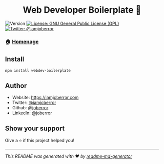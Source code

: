 <h1 align="center">Web Developer Boilerplate 👋</h1>
<p>
  <img alt="Version" src="https://img.shields.io/badge/version-1.0-blue.svg?cacheSeconds=2592000" />
  <a href="#" target="_blank">
    <img alt="License: GNU General Public License (GPL)" src="https://img.shields.io/badge/License-GNU General Public License (GPL)-yellow.svg" />
  </a>
  <a href="https://twitter.com/iamjoberror" target="_blank">
    <img alt="Twitter: @iamjoberror" src="https://img.shields.io/twitter/follow/iamjoberror.svg?style=social" />
  </a>
</p>

### 🏠 [Homepage](https://github.com/joberror/webdev-boilerplate)

## Install

```sh
npm install webdev-boilerplate
```

## Author

* Website: https://iamjoberror.com
* Twitter: [@iamjoberror](https://twitter.com/iamjoberror)
* Github: [@joberror](https://github.com/joberror)
* LinkedIn: [@joberror](https://linkedin.com/in/joberror)

## Show your support

Give a ⭐️ if this project helped you!

***
_This README was generated with ❤️ by [readme-md-generator](https://github.com/kefranabg/readme-md-generator)_